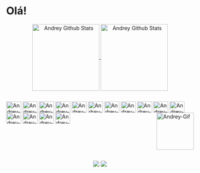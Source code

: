 <h1>Olá! </h1>

<div align="center">
  <a href="https://github.com/andreyalbuquerquee">
  <img alt="Andrey Github Stats" align="center" height="180em" src="https://github-readme-stats.vercel.app/api?username=andreyalbuquerquee&theme=vue-dark&show_icons=true">
  <img alt="Andrey Github Stats" align="center" height="180em" src="https://github-readme-stats.vercel.app/api/top-langs/?username=andreyalbuquerquee&layout=compact&theme=vue-dark">
</div>
  
  ##


<div style="display: inline-block">
  <img alt="Andrey-Java" align="center" width="40" height="30" src="https://cdn.jsdelivr.net/gh/devicons/devicon/icons/java/java-original.svg">
  <img alt="Andrey-SpringBoot" align="center" width="40" height="30" src="https://cdn.jsdelivr.net/gh/devicons/devicon/icons/spring/spring-original.svg">
  <img alt="Andrey-JavaScript" align="center" width="40" height="30" src="https://cdn.jsdelivr.net/gh/devicons/devicon/icons/javascript/javascript-original.svg">
  <img alt="Andrey-TypeScript" align="center" width="40" height="30" src="https://cdn.jsdelivr.net/gh/devicons/devicon/icons/typescript/typescript-original.svg">
  <img alt="Andrey-NodeJs" align="center" width="40" height="30" src="https://cdn.jsdelivr.net/gh/devicons/devicon/icons/nodejs/nodejs-original.svg">
  <img alt="Andrey-NestJS" align="center" width="40" height="30" src="https://cdn.jsdelivr.net/gh/devicons/devicon/icons/nestjs/nestjs-plain.svg">
  <img alt="Andrey-HTML5" align="center" width="40" height="30" src="https://cdn.jsdelivr.net/gh/devicons/devicon/icons/html5/html5-original.svg">
  <img alt="Andrey-CSS3" align="center" width="40" height="30" src="https://cdn.jsdelivr.net/gh/devicons/devicon/icons/css3/css3-original.svg">
  <img alt="Andrey-Sass" align="center" width="40" height="30" src="https://cdn.jsdelivr.net/gh/devicons/devicon/icons/sass/sass-original.svg">
  <img alt="Andrey-Bootstrap" align="center" width="40" height="30" src="https://cdn.jsdelivr.net/gh/devicons/devicon/icons/bootstrap/bootstrap-original.svg">
  <img alt="Andrey-PostgreSQL" align="center" width="40" height="30" src="https://cdn.jsdelivr.net/gh/devicons/devicon/icons/postgresql/postgresql-original.svg">
  <img alt="Andrey-MongoDB" align="center" width="40" height="30" src="https://cdn.jsdelivr.net/gh/devicons/devicon/icons/mongodb/mongodb-original.svg">
  <img alt="Andrey-Docker" align="center" width="40" height="30" src="https://cdn.jsdelivr.net/gh/devicons/devicon/icons/docker/docker-original.svg">
  <img alt="Andrey-Git" align="center" width="40" height="30" src="https://cdn.jsdelivr.net/gh/devicons/devicon/icons/git/git-original.svg">
  <img alt="Andrey-Linux" align="center" width="40" height="30" src="https://cdn.jsdelivr.net/gh/devicons/devicon/icons/linux/linux-original.svg">
   <img alt="Andrey-Gif" align="right" width="100" src="https://cdn.discordapp.com/attachments/1058137617448845446/1131286224032776192/rika_fingers.gif">
</div>

  ##

<div align="center">
  <a href="https://www.linkedin.com/in/andrey-albuquerque-leite-226441252" target="_blank" rel="noopener"><img src="https://img.shields.io/badge/-LinkedIn-%230077B5?style=for-the-badge&logo=linkedin&logoColor=white"></a>  
  <a href="mailto: andreynamikaze3@gmail.com" target="_blank"><img src="https://img.shields.io/badge/-Gmail-%23333?style=for-the-badge&logo=gmail&logoColor=white"></a>
</div>


  ##

